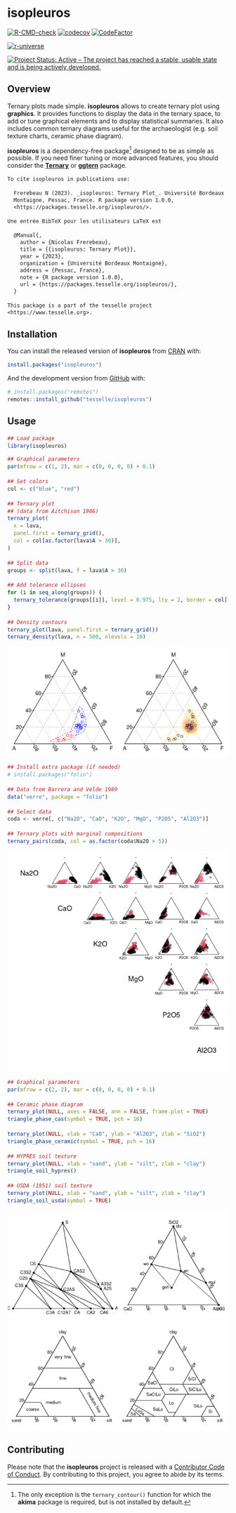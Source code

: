 
<!-- README.md is generated from README.Rmd. Please edit that file -->

# isopleuros

<!-- badges: start -->

[![R-CMD-check](https://github.com/tesselle/isopleuros/workflows/R-CMD-check/badge.svg)](https://github.com/tesselle/isopleuros/actions)
[![codecov](https://codecov.io/gh/tesselle/isopleuros/branch/main/graph/badge.svg?token=QnnAqgIIUp)](https://codecov.io/gh/tesselle/isopleuros)
[![CodeFactor](https://www.codefactor.io/repository/github/tesselle/isopleuros/badge/main)](https://www.codefactor.io/repository/github/tesselle/isopleuros/overview/main)

<a href="https://tesselle.r-universe.dev" class="pkgdown-devel"><img
src="https://tesselle.r-universe.dev/badges/isopleuros"
alt="r-universe" /></a>

[![Project Status: Active – The project has reached a stable, usable
state and is being actively
developed.](https://www.repostatus.org/badges/latest/active.svg)](https://www.repostatus.org/#active)
<!-- badges: end -->

## Overview

Ternary plots made simple. **isopleuros** allows to create ternary plot
using **graphics**. It provides functions to display the data in the
ternary space, to add or tune graphical elements and to display
statistical summaries. It also includes common ternary diagrams useful
for the archaeologist (e.g. soil texture charts, ceramic phase diagram).

**isopleuros** is a dependency-free package[^1] designed to be as simple
as possible. If you need finer tuning or more advanced features, you
should consider the [**Ternary**](https://ms609.github.io/Ternary/) or
[**ggtern**](http://www.ggtern.com/) package.


    To cite isopleuros in publications use:

      Frerebeau N (2023). _isopleuros: Ternary Plot_. Université Bordeaux
      Montaigne, Pessac, France. R package version 1.0.0,
      <https://packages.tesselle.org/isopleuros/>.

    Une entrée BibTeX pour les utilisateurs LaTeX est

      @Manual{,
        author = {Nicolas Frerebeau},
        title = {{isopleuros: Ternary Plot}},
        year = {2023},
        organization = {Université Bordeaux Montaigne},
        address = {Pessac, France},
        note = {R package version 1.0.0},
        url = {https://packages.tesselle.org/isopleuros/},
      }

    This package is a part of the tesselle project
    <https://www.tesselle.org>.

## Installation

You can install the released version of **isopleuros** from
[CRAN](https://CRAN.R-project.org) with:

``` r
install.packages("isopleuros")
```

And the development version from [GitHub](https://github.com/) with:

``` r
# install.packages("remotes")
remotes::install_github("tesselle/isopleuros")
```

## Usage

``` r
## Load package
library(isopleuros)
```

``` r
## Graphical parameters
par(mfrow = c(1, 2), mar = c(0, 0, 0, 0) + 0.1)

## Set colors
col <- c("blue", "red")

## Ternary plot
## (data from Aitchison 1986)
ternary_plot(
  x = lava, 
  panel.first = ternary_grid(),
  col = col[as.factor(lava$A > 30)],
)

## Split data
groups <- split(lava, f = lava$A > 30)

## Add tolerance ellipses
for (i in seq_along(groups)) {
  ternary_tolerance(groups[[i]], level = 0.975, lty = 2, border = col[[i]])
}

## Density contours
ternary_plot(lava, panel.first = ternary_grid())
ternary_density(lava, n = 500, nlevels = 10)
```

<img src="man/figures/README-ternary-1.png" style="display: block; margin: auto;" />

``` r
## Install extra package (if needed)
# install.packages("folio")

## Data from Barrera and Velde 1989
data("verre", package = "folio")

## Select data
coda <- verre[, c("Na2O", "CaO", "K2O", "MgO", "P2O5", "Al2O3")]

## Ternary plots with marginal compositions
ternary_pairs(coda, col = as.factor(coda$Na2O > 5))
```

<img src="man/figures/README-pairs-1.png" style="display: block; margin: auto;" />

``` r
## Graphical parameters
par(mfrow = c(2, 2), mar = c(0, 0, 0, 0) + 0.1)

## Ceramic phase diagram
ternary_plot(NULL, axes = FALSE, ann = FALSE, frame.plot = TRUE)
triangle_phase_cas(symbol = TRUE, pch = 16)

ternary_plot(NULL, xlab = "CaO", ylab = "Al2O3", zlab = "SiO2")
triangle_phase_ceramic(symbol = TRUE, pch = 16)

## HYPRES soil texture
ternary_plot(NULL, xlab = "sand", ylab = "silt", zlab = "clay")
triangle_soil_hypres()

## USDA (1951) soil texture
ternary_plot(NULL, xlab = "sand", ylab = "silt", zlab = "clay")
triangle_soil_usda(symbol = TRUE)
```

<img src="man/figures/README-charts-1.png" style="display: block; margin: auto;" />

## Contributing

Please note that the **isopleuros** project is released with a
[Contributor Code of Conduct](https://www.tesselle.org/conduct.html). By
contributing to this project, you agree to abide by its terms.

[^1]: The only exception is the `ternary_contour()` function for which
    the **akima** package is required, but is not installed by default.
